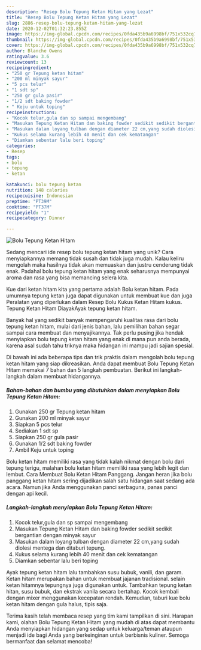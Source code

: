 ```yaml
---
description: "Resep Bolu Tepung Ketan Hitam yang Lezat"
title: "Resep Bolu Tepung Ketan Hitam yang Lezat"
slug: 2886-resep-bolu-tepung-ketan-hitam-yang-lezat
date: 2020-12-02T01:32:23.855Z
image: https://img-global.cpcdn.com/recipes/0fda435b9a6998bf/751x532cq70/bolu-tepung-ketan-hitam-foto-resep-utama.jpg
thumbnail: https://img-global.cpcdn.com/recipes/0fda435b9a6998bf/751x532cq70/bolu-tepung-ketan-hitam-foto-resep-utama.jpg
cover: https://img-global.cpcdn.com/recipes/0fda435b9a6998bf/751x532cq70/bolu-tepung-ketan-hitam-foto-resep-utama.jpg
author: Blanche Owens
ratingvalue: 3.6
reviewcount: 13
recipeingredient:
- "250 gr Tepung ketan hitam"
- "200 ml minyak sayur"
- "5 pcs telur"
- "1 sdt sp"
- "250 gr gula pasir"
- "1/2 sdt baking fowder"
- " Keju untuk toping"
recipeinstructions:
- "Kocok telur,gula dan sp sampai mengembang"
- "Masukan Tepung Ketan Hitam dan baking fowder sedikit sedikit bergantian dengan minyak sayur"
- "Masukan dalam loyang tulban dengan diameter 22 cm,yang sudah diolesi mentega dan ditaburi tepung."
- "Kukus selama kurang lebih 40 menit dan cek kematangan"
- "Diamkan sebentar lalu beri toping"
categories:
- Resep
tags:
- bolu
- tepung
- ketan

katakunci: bolu tepung ketan 
nutrition: 148 calories
recipecuisine: Indonesian
preptime: "PT39M"
cooktime: "PT37M"
recipeyield: "1"
recipecategory: Dinner

---
```



![Bolu Tepung Ketan Hitam](https://img-global.cpcdn.com/recipes/0fda435b9a6998bf/751x532cq70/bolu-tepung-ketan-hitam-foto-resep-utama.jpg)

Sedang mencari ide resep bolu tepung ketan hitam yang unik? Cara menyiapkannya memang tidak susah dan tidak juga mudah. Kalau keliru mengolah maka hasilnya tidak akan memuaskan dan justru cenderung tidak enak. Padahal bolu tepung ketan hitam yang enak seharusnya mempunyai aroma dan rasa yang bisa memancing selera kita.

Kue dari ketan hitam kita yang pertama adalah Bolu ketan hitam. Pada umumnya tepung ketan juga dapat digunakan untuk membuat kue dan juga Peralatan yang diperlukan dalam Resep Bolu Kukus Ketan Hitam kukus. Tepung Ketan Hitam DiayakAyak tepung ketan hitam.

Banyak hal yang sedikit banyak mempengaruhi kualitas rasa dari bolu tepung ketan hitam, mulai dari jenis bahan, lalu pemilihan bahan segar sampai cara membuat dan menyajikannya. Tak perlu pusing jika hendak menyiapkan bolu tepung ketan hitam yang enak di mana pun anda berada, karena asal sudah tahu triknya maka hidangan ini mampu jadi sajian spesial.


Di bawah ini ada beberapa tips dan trik praktis dalam mengolah bolu tepung ketan hitam yang siap dikreasikan. Anda dapat membuat Bolu Tepung Ketan Hitam memakai 7 bahan dan 5 langkah pembuatan. Berikut ini langkah-langkah dalam membuat hidangannya.

<!--inarticleads1-->

##### Bahan-bahan dan bumbu yang dibutuhkan dalam menyiapkan Bolu Tepung Ketan Hitam:

1. Gunakan 250 gr Tepung ketan hitam
1. Gunakan 200 ml minyak sayur
1. Siapkan 5 pcs telur
1. Sediakan 1 sdt sp
1. Siapkan 250 gr gula pasir
1. Gunakan 1/2 sdt baking fowder
1. Ambil  Keju untuk toping


Bolu ketan hitam memiliki rasa yang tidak kalah nikmat dengan bolu dari tepung terigu, malahan bolu ketan hitam memiliki rasa yang lebih legit dan lembut. Cara Membuat Bolu Ketan Hitam Panggang. Jangan heran jika bolu panggang ketan hitam sering dijadikan salah satu hidangan saat sedang ada acara. Namun jika Anda menggunakan panci serbaguna, panas panci dengan api kecil. 

<!--inarticleads2-->

##### Langkah-langkah menyiapkan Bolu Tepung Ketan Hitam:

1. Kocok telur,gula dan sp sampai mengembang
1. Masukan Tepung Ketan Hitam dan baking fowder sedikit sedikit bergantian dengan minyak sayur
1. Masukan dalam loyang tulban dengan diameter 22 cm,yang sudah diolesi mentega dan ditaburi tepung.
1. Kukus selama kurang lebih 40 menit dan cek kematangan
1. Diamkan sebentar lalu beri toping


Ayak tepung ketan hitam lalu tambahkan susu bubuk, vanili, dan garam. Ketan hitam merupakan bahan untuk membuat jajanan tradisional. selain ketan hitamnya tepungnya juga digunakan untuk. Tambahkan tepung ketan hitan, susu bubuk, dan ekstrak vanila secara bertahap. Kocok kembali dengan mixer menggunakan kecepatan rendah. Kemudian, taburi kue bolu ketan hitam dengan gula halus, tipis saja. 

Terima kasih telah membaca resep yang tim kami tampilkan di sini. Harapan kami, olahan Bolu Tepung Ketan Hitam yang mudah di atas dapat membantu Anda menyiapkan hidangan yang sedap untuk keluarga/teman ataupun menjadi ide bagi Anda yang berkeinginan untuk berbisnis kuliner. Semoga bermanfaat dan selamat mencoba!
